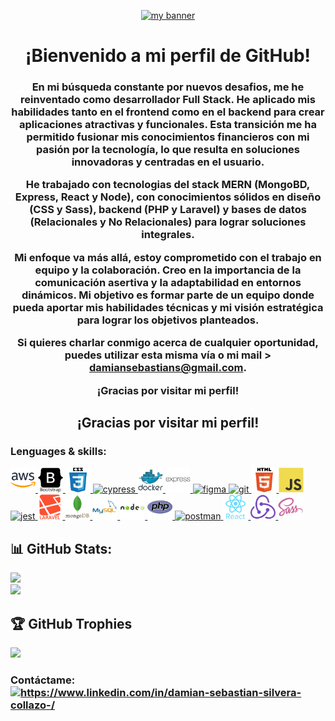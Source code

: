 
<p align="center">
  <a href="https://www.linkedin.com/in/damian-sebastian-silvera-collazo-/" target="_blank" rel="noreferrer"><img src="https://i.ibb.co/4ZhQTZp/banner.jpg" alt="my banner"></a></p>

<h1 align="center">¡Bienvenido a mi perfil de GitHub!</h1>
  
<h3 align="center">En mi búsqueda constante por nuevos desafios, me he reinventado como desarrollador Full Stack. He aplicado mis habilidades tanto en el frontend como en el backend para crear aplicaciones atractivas y funcionales. Esta transición me ha permitido fusionar mis conocimientos financieros con mi pasión por la tecnología, lo que resulta en soluciones innovadoras y centradas en el usuario.

He trabajado con tecnologias del stack MERN (MongoBD, Express, React y Node), con conocimientos sólidos en diseño (CSS y Sass), backend (PHP y Laravel) y bases de datos (Relacionales y No Relacionales) para lograr soluciones integrales.

Mi enfoque va más allá, estoy comprometido con el trabajo en equipo y la colaboración. Creo en la importancia de la comunicación asertiva y la adaptabilidad en entornos dinámicos. Mi objetivo es formar parte de un equipo donde pueda aportar mis habilidades técnicas y mi visión estratégica para lograr los objetivos planteados.

Si quieres charlar conmigo acerca de cualquier oportunidad, puedes utilizar esta misma vía o mi mail > damiansebastians@gmail.com.

¡Gracias por visitar mi perfil!</h3>

<h2 align="center">¡Gracias por visitar mi perfil!</h2>

<h3 align="left">Lenguages & skills:</h3>
<p align="left"> <a href="https://aws.amazon.com" target="_blank" rel="noreferrer"> <img src="https://raw.githubusercontent.com/devicons/devicon/master/icons/amazonwebservices/amazonwebservices-original-wordmark.svg" alt="aws" width="40" height="40"/> </a> <a href="https://getbootstrap.com" target="_blank" rel="noreferrer"> <img src="https://raw.githubusercontent.com/devicons/devicon/master/icons/bootstrap/bootstrap-plain-wordmark.svg" alt="bootstrap" width="40" height="40"/> </a> <a href="https://www.w3schools.com/css/" target="_blank" rel="noreferrer"> <img src="https://raw.githubusercontent.com/devicons/devicon/master/icons/css3/css3-original-wordmark.svg" alt="css3" width="40" height="40"/> </a> <a href="https://www.cypress.io" target="_blank" rel="noreferrer"> <img src="https://raw.githubusercontent.com/simple-icons/simple-icons/6e46ec1fc23b60c8fd0d2f2ff46db82e16dbd75f/icons/cypress.svg" alt="cypress" width="40" height="40"/> </a> <a href="https://www.docker.com/" target="_blank" rel="noreferrer"> <img src="https://raw.githubusercontent.com/devicons/devicon/master/icons/docker/docker-original-wordmark.svg" alt="docker" width="40" height="40"/> </a> <a href="https://expressjs.com" target="_blank" rel="noreferrer"> <img src="https://raw.githubusercontent.com/devicons/devicon/master/icons/express/express-original-wordmark.svg" alt="express" width="40" height="40"/> </a> <a href="https://www.figma.com/" target="_blank" rel="noreferrer"> <img src="https://www.vectorlogo.zone/logos/figma/figma-icon.svg" alt="figma" width="40" height="40"/> </a> <a href="https://git-scm.com/" target="_blank" rel="noreferrer"> <img src="https://www.vectorlogo.zone/logos/git-scm/git-scm-icon.svg" alt="git" width="40" height="40"/> </a> <a href="https://www.w3.org/html/" target="_blank" rel="noreferrer"> <img src="https://raw.githubusercontent.com/devicons/devicon/master/icons/html5/html5-original-wordmark.svg" alt="html5" width="40" height="40"/> </a> <a href="https://developer.mozilla.org/en-US/docs/Web/JavaScript" target="_blank" rel="noreferrer"> <img src="https://raw.githubusercontent.com/devicons/devicon/master/icons/javascript/javascript-original.svg" alt="javascript" width="40" height="40"/> </a> <a href="https://jestjs.io" target="_blank" rel="noreferrer"> <img src="https://www.vectorlogo.zone/logos/jestjsio/jestjsio-icon.svg" alt="jest" width="40" height="40"/> </a> <a href="https://laravel.com/" target="_blank" rel="noreferrer"> <img src="https://raw.githubusercontent.com/devicons/devicon/master/icons/laravel/laravel-plain-wordmark.svg" alt="laravel" width="40" height="40"/> </a> <a href="https://www.mongodb.com/" target="_blank" rel="noreferrer"> <img src="https://raw.githubusercontent.com/devicons/devicon/master/icons/mongodb/mongodb-original-wordmark.svg" alt="mongodb" width="40" height="40"/> </a> <a href="https://www.mysql.com/" target="_blank" rel="noreferrer"> <img src="https://raw.githubusercontent.com/devicons/devicon/master/icons/mysql/mysql-original-wordmark.svg" alt="mysql" width="40" height="40"/> </a> <a href="https://nodejs.org" target="_blank" rel="noreferrer"> <img src="https://raw.githubusercontent.com/devicons/devicon/master/icons/nodejs/nodejs-original-wordmark.svg" alt="nodejs" width="40" height="40"/> </a> <a href="https://www.php.net" target="_blank" rel="noreferrer"> <img src="https://raw.githubusercontent.com/devicons/devicon/master/icons/php/php-original.svg" alt="php" width="40" height="40"/> </a> <a href="https://postman.com" target="_blank" rel="noreferrer"> <img src="https://www.vectorlogo.zone/logos/getpostman/getpostman-icon.svg" alt="postman" width="40" height="40"/> </a> <a href="https://reactjs.org/" target="_blank" rel="noreferrer"> <img src="https://raw.githubusercontent.com/devicons/devicon/master/icons/react/react-original-wordmark.svg" alt="react" width="40" height="40"/> </a> <a href="https://redux.js.org" target="_blank" rel="noreferrer"> <img src="https://raw.githubusercontent.com/devicons/devicon/master/icons/redux/redux-original.svg" alt="redux" width="40" height="40"/> </a> <a href="https://sass-lang.com" target="_blank" rel="noreferrer"> <img src="https://raw.githubusercontent.com/devicons/devicon/master/icons/sass/sass-original.svg" alt="sass" width="40" height="40"/> </a> </p>


## 📊 GitHub Stats:
![](https://github-readme-streak-stats.herokuapp.com/?user=damiansebastians&theme=react&hide_border=true)<br/>
![](https://github-readme-stats.vercel.app/api/top-langs/?username=damiansebastians&theme=react&hide_border=true&exclude_repo=mirandaHotel-php-docker,mirandaHotel-php&hide=css,handlebars,blade&count_private=true&layout=compact)

## 🏆 GitHub Trophies
![](https://github-profile-trophy.vercel.app/?username=damiansebastians&theme=radical&no-frame=false&no-bg=false&margin-w=4)


<h3 align="left">Contáctame:
<a href="https://www.linkedin.com/in/damian-sebastian-silvera-collazo-/" target="blank"><img align="center" src="https://raw.githubusercontent.com/rahuldkjain/github-profile-readme-generator/master/src/images/icons/Social/linked-in-alt.svg" alt="https://www.linkedin.com/in/damian-sebastian-silvera-collazo-/" height="30" width="40" /></a>
</h3>

